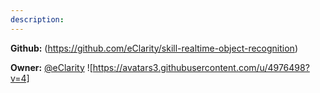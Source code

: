 ```yaml
---
description: 
---
```



**Github:** (https://github.com/eClarity/skill-realtime-object-recognition)

**Owner:** [@eClarity](https://github.com/eClarity) ![https://avatars3.githubusercontent.com/u/4976498?v=4]

